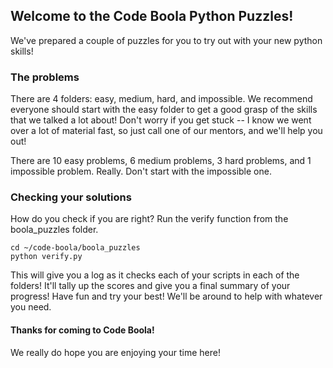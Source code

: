 ## Welcome to the Code Boola Python Puzzles!

We've prepared a couple of puzzles for you to try out with your new python skills! 

###  The problems

There are 4 folders: easy, medium, hard, and impossible. We recommend everyone should start with the easy folder to get a good grasp of the skills that we talked a lot about! 
Don't worry if you get stuck -- I know we went over a lot of material fast, so just call one of our mentors, and we'll help you out! 

There are 10 easy problems, 6 medium problems, 3 hard problems, and 1 impossible problem. Really. Don't start with the impossible one. 

### Checking your solutions

How do you check if you are right? Run the verify function from the boola_puzzles folder. 

	cd ~/code-boola/boola_puzzles
	python verify.py
	
This will give you a log as it checks each of your scripts in each of the folders! It'll tally up the scores and give you a final summary of your progress! Have fun and try your best! We'll be around to help with whatever you need. 

#### Thanks for coming to Code Boola!
We really do hope you are enjoying your time here! 